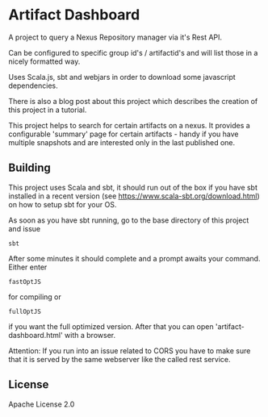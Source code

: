 # Artifact Dashboard

A project to query a Nexus Repository manager via it's Rest API. 

Can be configured to specific group id's / artifactid's and will list those in a nicely formatted way.

Uses Scala.js, sbt and webjars in order to download some javascript dependencies.

There is also a blog post about this project which describes the creation of this project in a tutorial.

This project helps to search for certain artifacts on a nexus. It provides a configurable 'summary' 
page for certain artifacts - handy if you have multiple snapshots and are interested only in the last published one.

## Building

This project uses Scala and sbt, it should run out of the box if you have sbt installed in a recent version 
(see https://www.scala-sbt.org/download.html) on how to setup sbt for your OS.

As soon as you have sbt running, go to the base directory of this project and issue

    sbt
    
After some minutes it should complete and a prompt awaits your command. Either enter

    fastOptJS
    
for compiling or

    fullOptJS
    
if you want the full optimized version. After that you can open 'artifact-dashboard.html' with a browser.

Attention: If you run into an issue related to CORS you have to make sure that it is served by the same webserver like the called
rest service.

## License

Apache License 2.0



